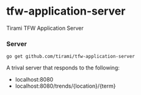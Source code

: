 # tfw-application-server

Tirami TFW Application Server

### Server
    go get github.com/tirami/tfw-application-server

A trival server that responds to the following:

* localhost:8080
* localhost:8080/trends/{location}/{term}
